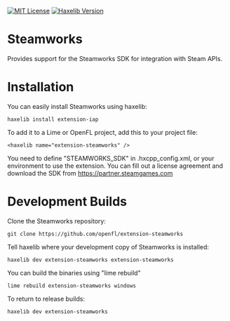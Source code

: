 [![MIT License](https://img.shields.io/badge/license-MIT-blue.svg?style=flat)](LICENSE.md) [![Haxelib Version](https://img.shields.io/github/tag/openfl/extension-steamworks.svg?style=flat&label=haxelib)](http://lib.haxe.org/p/extension-steamworks)

Steamworks
==========

Provides support for the Steamworks SDK for integration with Steam APIs.


Installation
============

You can easily install Steamworks using haxelib:

    haxelib install extension-iap

To add it to a Lime or OpenFL project, add this to your project file:

    <haxelib name="extension-steamworks" />

You need to define "STEAMWORKS_SDK" in .hxcpp_config.xml, or your environment to use the 
extension. You can fill out a license agreement and download the SDK from https://partner.steamgames.com


Development Builds
==================

Clone the Steamworks repository:

    git clone https://github.com/openfl/extension-steamworks

Tell haxelib where your development copy of Steamworks is installed:

    haxelib dev extension-steamworks extension-steamworks

You can build the binaries using "lime rebuild"

    lime rebuild extension-steamworks windows

To return to release builds:

    haxelib dev extension-steamworks